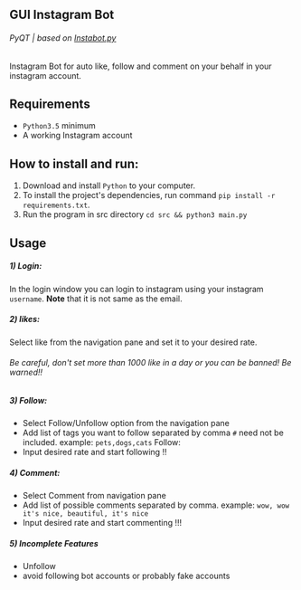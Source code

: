 GUI Instagram Bot
--------------------------------
###### PyQT | based on  [Instabot.py](https://github.com/instabot-py/instabot.py)
Instagram Bot for auto like, follow and comment on your behalf in your instagram account.
## Requirements
* `Python3.5` minimum 
* A working Instagram account

## How to install and run:
1) Download and install `Python` to your computer.
2) To install the project's dependencies, run command `pip install -r requirements.txt`.
3) Run the program in src directory `cd src && python3 main.py`

## Usage
##### 1) Login:
In the login window you can login to instagram using your instagram  `username`. **Note** that it is not same as the email.

##### 2) likes:
Select like from the navigation pane and set it to your desired rate.
###### Be careful, don't set more than 1000 like in a day or you can be banned! Be warned!!

##### 3) Follow:
- Select Follow/Unfollow option from the navigation pane
- Add list of tags you want to follow separated by comma `#` need not be included. example: `pets,dogs,cats`
Follow:
- Input desired rate and start following !!

##### 4) Comment:
- Select Comment from navigation pane
- Add list of possible comments separated by comma. example: `wow, wow it's nice, beautiful, it's nice`
- Input desired rate and start commenting !!!

##### 5) Incomplete Features
- Unfollow
- avoid following bot accounts or probably fake accounts
